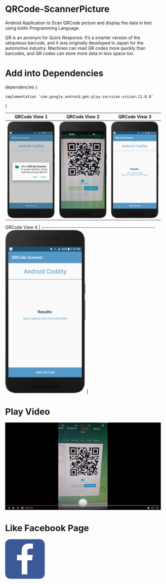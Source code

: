 # QRCode-ScannerPicture
Android Application to Scan QRCode picture and display the data in text using kotlin Programming Language.

QR is an acronym for Quick Response. It’s a smarter version of the ubiquitous barcode, and it was originally developed in Japan for the automotive industry. Machines can read QR codes more quickly than barcodes, and QR codes can store more data in less space too.

# Add into Dependencies
dependencies {

    implementation 'com.google.android.gms:play-services-vision:11.8.0'
}

QRCode View 1                                         |  QRCode View 2 |    QRCode View 3 
:--------------------------------------------------------:|:------------------------------------:|:------------------------------------:
![](https://github.com/AndroidCodility/QRCode-ScannerPicture/blob/master/design/permission.png?raw=true)  |  ![](https://github.com/AndroidCodility/QRCode-ScannerPicture/blob/master/design/scan.png?raw=true) |  ![](https://github.com/AndroidCodility/QRCode-ScannerPicture/blob/master/design/text.png?raw=true)

 QRCode View 4 |
 :--------------------------------------------------------:
 ![](https://github.com/AndroidCodility/QRCode-ScannerPicture/blob/master/design/url.png?raw=true) | 
 
# Play Video
 [![](https://github.com/AndroidCodility/QRCode-ScannerPicture/blob/master/design/qrcode_vid.png?raw=true)](https://youtu.be/4-CCxhB3WKs "Click here to watch")
 
# Like Facebook Page
[![](https://github.com/AndroidCodility/QRCode-ScannerPicture/blob/master/design/fb.png?raw=true)](https://www.facebook.com/androidcodility/ "Click here")
